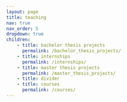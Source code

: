 ```yaml
---
layout: page
title: teaching
nav: true
nav_order: 5
dropdown: true
children:
    - title: bachelor thesis projects
      permalink: /bachelor_thesis_projects/
    - title: internships
      permalink: /internships/
    - title: master thesis projects
      permalink: /master_thesis_projects/
    - title: divider
    - title: courses
      permalink: /courses/
---
```

